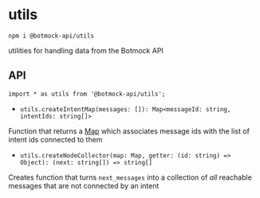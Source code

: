# utils

```console
npm i @botmock-api/utils
```

utilities for handling data from the Botmock API

## API

```console
import * as utils from '@botmock-api/utils';
```

- `utils.createIntentMap(messages: []): Map<messageId: string, intentIds: string[]>`

Function that returns a [Map](https://developer.mozilla.org/en-US/docs/Web/JavaScript/Reference/Global_Objects/Map)
which associates message ids with the list of intent ids connected to them

- `utils.createNodeCollector(map: Map, getter: (id: string) => Object): (next: string[]) => string[]`

Creates function that turns `next_messages` into a collection of _all_ reachable
messages that are not connected by an intent

